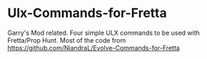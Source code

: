 Ulx-Commands-for-Fretta
=======================

Garry's Mod related. Four simple ULX commands to be used with Fretta/Prop Hunt. Most of the code from https://github.com/NiandraL/Evolve-Commands-for-Fretta
